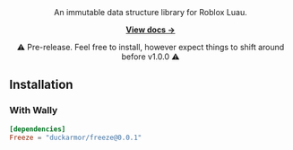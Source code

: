 <div align="center">
An immutable data structure library for Roblox Luau.

[**View docs &rarr;**](https://github.io/benbrimeyer/Freeze)

⚠️ Pre-release. Feel free to install, however expect things to shift around before v1.0.0 ⚠️
</div>


## Installation

### With Wally

```toml
[dependencies]
Freeze = "duckarmor/freeze@0.0.1"
```